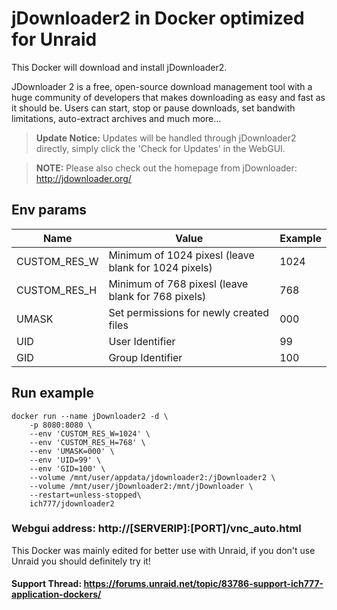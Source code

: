 # jDownloader2 in Docker optimized for Unraid
This Docker will download and install jDownloader2.

JDownloader 2 is a free, open-source download management tool with a huge community of developers that makes downloading as easy and fast as it should be. Users can start, stop or pause downloads, set bandwith limitations, auto-extract archives and much more...


>**Update Notice:** Updates will be handled through jDownloader2 directly, simply click the 'Check for Updates' in the WebGUI.


>**NOTE:** Please also check out the homepage from jDownloader: http://jdownloader.org/

## Env params
| Name | Value | Example |
| --- | --- | --- |
| CUSTOM_RES_W | Minimum of 1024 pixesl (leave blank for 1024 pixels) | 1024 |
| CUSTOM_RES_H | Minimum of 768 pixesl (leave blank for 768 pixels) | 768 |
| UMASK | Set permissions for newly created files | 000 |
| UID | User Identifier | 99 |
| GID | Group Identifier | 100 |

## Run example
```
docker run --name jDownloader2 -d \
    -p 8080:8080 \
    --env 'CUSTOM_RES_W=1024' \
    --env 'CUSTOM_RES_H=768' \
    --env 'UMASK=000' \
	--env 'UID=99' \
	--env 'GID=100' \
	--volume /mnt/user/appdata/jdownloader2:/jDownloader2 \
    --volume /mnt/user/jDownloader2:/mnt/jDownloader \
    --restart=unless-stopped\
	ich777/jdownloader2
```

### Webgui address: http://[SERVERIP]:[PORT]/vnc_auto.html


This Docker was mainly edited for better use with Unraid, if you don't use Unraid you should definitely try it!

#### Support Thread: https://forums.unraid.net/topic/83786-support-ich777-application-dockers/